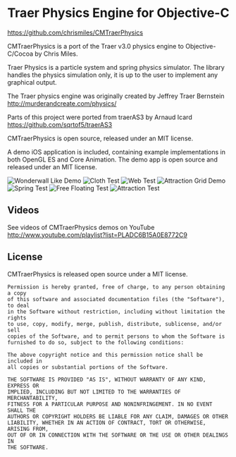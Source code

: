 Traer Physics Engine for Objective-C
====================================

<https://github.com/chrismiles/CMTraerPhysics>

CMTraerPhysics is a port of the Traer v3.0 physics engine
to Objective-C/Cocoa by Chris Miles.

Traer Physics is a particle system and spring physics simulator.
The library handles the physics simulation only, it is up to the
user to implement any graphical output.

The Traer physics engine was originally created by Jeffrey
Traer Bernstein <http://murderandcreate.com/physics/>

Parts of this project were ported from traerAS3 by Arnaud Icard
<https://github.com/sqrtof5/traerAS3>

CMTraerPhysics is open source, released under an MIT license.

A demo iOS application is included, containing example implementations
in both OpenGL ES and Core Animation. The demo app is open source and
released under an MIT license.

![Wonderwall Like Demo](https://lh4.googleusercontent.com/-zMVXUYMWfic/TzIyCr6H0QI/AAAAAAAAAO0/Q8NVwJMsCJ0/s640/CMTraerPhysicsWonderwall.png "Wonderwall Like Demo")
![Cloth Test](https://lh4.googleusercontent.com/-ZwQUlTinInc/TzIx37BKSSI/AAAAAAAAAOM/xbt7FdbPDJI/s640/CMTraerPhysics-Cloth.png "Cloth Test")
![Web Test](https://lh6.googleusercontent.com/-rEV25gl2gj0/TzIx-Te2FWI/AAAAAAAAAOs/DXwmXXtuvDU/s640/CMTraerPhysics-Web-Test.png "Web Test")
![Attraction Grid Demo](https://lh6.googleusercontent.com/-cYVa5TRsgzg/TzIx7X1mHgI/AAAAAAAAAOU/73fWDEIF_oY/s640/CMTraerPhysics-Attraction-Grid.png "Attraction Grid Demo")
![Spring Test](https://lh5.googleusercontent.com/-hhc2L3qrzX4/TzIx83KP0uI/AAAAAAAAAOc/M96VeUNk7ug/s640/CMTraerPhysics-Spring.png "Spring Test")
![Free Floating Test](https://lh6.googleusercontent.com/-PbyAxK4YD_4/TzIx84dsMrI/AAAAAAAAAOg/KVXLXhS37Jg/s640/CMTraerPhysics-Free-Floating.png "Free Floating Test")
![Attraction Test](https://lh4.googleusercontent.com/-JQdEas4DxDw/TzIx2QcYaFI/AAAAAAAAAOE/fTYL_TkVxAo/s640/CMTraerPhysics-Attraction-Test.png "Attraction Test")


Videos
------

See videos of CMTraerPhysics demos on YouTube http://www.youtube.com/playlist?list=PLADC6B15A0E8772C9


License
-------

CMTraerPhysics is released open source under a MIT license.

    Permission is hereby granted, free of charge, to any person obtaining a copy
    of this software and associated documentation files (the "Software"), to deal
    in the Software without restriction, including without limitation the rights
    to use, copy, modify, merge, publish, distribute, sublicense, and/or sell
    copies of the Software, and to permit persons to whom the Software is
    furnished to do so, subject to the following conditions:

    The above copyright notice and this permission notice shall be included in
    all copies or substantial portions of the Software.

    THE SOFTWARE IS PROVIDED "AS IS", WITHOUT WARRANTY OF ANY KIND, EXPRESS OR
    IMPLIED, INCLUDING BUT NOT LIMITED TO THE WARRANTIES OF MERCHANTABILITY,
    FITNESS FOR A PARTICULAR PURPOSE AND NONINFRINGEMENT. IN NO EVENT SHALL THE
    AUTHORS OR COPYRIGHT HOLDERS BE LIABLE FOR ANY CLAIM, DAMAGES OR OTHER
    LIABILITY, WHETHER IN AN ACTION OF CONTRACT, TORT OR OTHERWISE, ARISING FROM,
    OUT OF OR IN CONNECTION WITH THE SOFTWARE OR THE USE OR OTHER DEALINGS IN
    THE SOFTWARE.

